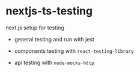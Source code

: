 # nextjs-ts-testing

next.js setup for testing

- general testing and run with jest

- components testing with `react-testing-library`

- api testing with `node-mocks-http`
